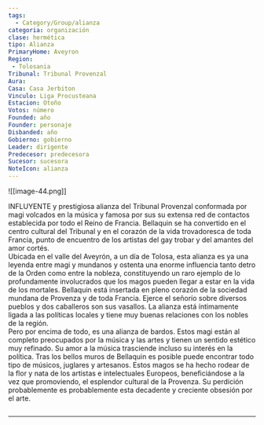 ```yaml
---
tags:
  - Category/Group/alianza
categoria: organización
clase: hermética
tipo: Alianza
PrimaryHome: Aveyron 
Region:
 - Tolosania 
Tribunal: Tribunal Provenzal 
Aura: 
Casa: Casa Jerbiton 
Vinculo: Liga Procusteana 
Estacion: Otoño 
Votos: número
Founded: año
Founder: personaje
Disbanded: año
Gobierno: gobierno
Leader: dirigente
Predecesor: predecesora
Sucesor: sucesora
NoteIcon: alianza
---
```

![[image-44.png]]
 <section class="wa-section main-content"><p><span class="dropcap">I</span>NFLUYENTE y prestigiosa alianza del <span class="article-link article-explorer-link entity-link wa-link" data-article-privacy="public" data-article-id="c6678309-26f2-401d-8313-72129cb1ecbb" data-template-type="organization" data-article="c6678309-26f2-401d-8313-72129cb1ecbb">Tribunal Provenzal</span> conformada por magi volcados en la música y famosa por sus su extensa red de contactos establecida por todo el <span class="article-link article-explorer-link entity-link wa-link" data-article-privacy="public" data-article-id="d9f4bc26-8375-4019-a470-9b0b1e3a7fda" data-template-type="organization" data-article="d9f4bc26-8375-4019-a470-9b0b1e3a7fda">Reino de Francia</span>. Bellaquin se ha convertido en el centro cultural del Tribunal y en el corazón de la vida trovadoresca de toda Francia, punto de encuentro de los artistas del gay trobar y del amantes del amor cortés. 
<br />
Ubicada en el valle del Aveyrón, a un día de Tolosa, esta alianza es ya una leyenda entre magi y mundanos y ostenta una enorme influencia tanto detro de la Orden como entre la nobleza, constituyendo un raro ejemplo de lo profundamente involucrados que los magos pueden llegar a estar en la vida de los mortales. Bellaquin está insertada en pleno corazón de la sociedad mundana de Provenza y de toda Francia. Ejerce el señorío sobre diversos pueblos y dos caballeros son sus vasallos. La alianza está íntimamente ligada a las políticas locales y tiene muy buenas relaciones con los nobles de la región.
<br />
Pero por encima de todo, es una alianza de bardos. Estos magi están al completo preocupados por la música y las artes y tienen un sentido estético muy refinado. Su amor a la música trasciende incluso su interés en la política. Tras los bellos muros de Bellaquin es posible puede encontrar todo tipo de músicos, juglares y artesanos. Estos magos se ha hecho rodear de la flor y nata de los artistas e intelectuales Europeos, beneficiándose a la vez que promoviendo, el esplendor cultural de la Provenza. Su perdición probablemente es probablemente esta decadente y creciente obsesión por el arte.
</p><div id="197fcb530ea6729019506696d116195a" class="visibility-toggler image-thumb-container user-css-image-thumbnail position-relative padding-10 "><img src="https://worldanvil.com/uploads/images/e06d7f5e2252f81a958f6157becef0d0.png" alt title="Bellaquin Vetus Puerta.png" /></div>
<hr />